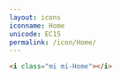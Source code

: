 ```yaml
---
layout: icons
iconname: Home
unicode: EC15
permalink: /icon/Home/
---
```


``` html
<i class="mi mi-Home"></i>
```
